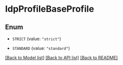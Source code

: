 # IdpProfileBaseProfile

## Enum


* `STRICT` (value: `"strict"`)

* `STANDARD` (value: `"standard"`)


[[Back to Model list]](../README.md#documentation-for-models) [[Back to API list]](../README.md#documentation-for-api-endpoints) [[Back to README]](../README.md)


